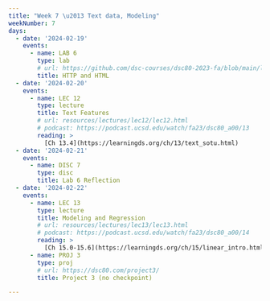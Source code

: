 ```yaml
---
title: "Week 7 \u2013 Text data, Modeling"
weekNumber: 7
days:
  - date: '2024-02-19'
    events:
      - name: LAB 6
        type: lab
        # url: https://github.com/dsc-courses/dsc80-2023-fa/blob/main/labs/lab06/lab.ipynb
        title: HTTP and HTML
  - date: '2024-02-20'
    events:
      - name: LEC 12
        type: lecture
        title: Text Features
        # url: resources/lectures/lec12/lec12.html
        # podcast: https://podcast.ucsd.edu/watch/fa23/dsc80_a00/13
        reading: >
          [Ch 13.4](https://learningds.org/ch/13/text_sotu.html)
  - date: '2024-02-21'
    events:
      - name: DISC 7
        type: disc
        title: Lab 6 Reflection
  - date: '2024-02-22'
    events:
      - name: LEC 13
        type: lecture
        title: Modeling and Regression
        # url: resources/lectures/lec13/lec13.html
        # podcast: https://podcast.ucsd.edu/watch/fa23/dsc80_a00/14
        reading: >
          [Ch 15.0-15.6](https://learningds.org/ch/15/linear_intro.html)
      - name: PROJ 3
        type: proj
        # url: https://dsc80.com/project3/
        title: Project 3 (no checkpoint)

---
```

